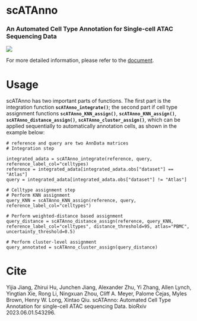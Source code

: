 # scATAnno

### An Automated Cell Type Annotation for Single-cell ATAC Sequencing Data
<img src='https://github.com/aj088/scATAnno-main/blob/main/doc/_static/img/2.workflow_details-MainFigure1.png'>

For more detailed information, please refer to the [document](https://scatanno-main.readthedocs.io/en/latest/).

# Usage
scATAnno has two important parts of functions. The first part is the integration function __`scATAnno_integrate()`__; the second part if cell type assignment functions __`scATAnno_KNN_assign()`__, __`scATAnno_KNN_assign()`__, __`scATAnno_distance_assign()`__, __`scATAnno_cluster_assign()`__, which can be applied sequentially to automatically annotation cells, as shown in the example below:

```
# reference and query are two AnnData matrices 
# Integration step

integrated_adata = scATAnno_integrate(reference, query, reference_label_col="celltypes)
reference = integrated_adata[integrated_adata.obs["dataset"] == "Atlas"]
query = integrated_adata[integrated_adata.obs["dataset"] != "Atlas"]

# Celltype assignment step
# Perform KNN assignment
query_KNN = scATAnno_KNN_assign(reference, query, reference_label_col="celltypes")

# Perform weighted-distance based assignment
query_distance = scATAnno_distance_assign(reference, query_KNN, reference_label_col="celltypes", distance_threshold=95, atlas="PBMC", uncertainty_threshold=0.5)

# Perform cluster-level assignment
query_annotated = scATAnno_cluster_assign(query_distance)

```

# Cite
Yijia Jiang, Zhirui Hu, Junchen Jiang, Alexander Zhu, Yi Zhang, Allen Lynch, Yingtian Xie, Rong Li, Ningxuan Zhou, Cliff A. Meyer, Palome Cejas, Myles Brown, Henry W. Long, Xintao Qiu. scATAnno: Automated Cell Type Annotation for single-cell ATAC sequencing Data. bioRxiv 2023.06.01.543296.


